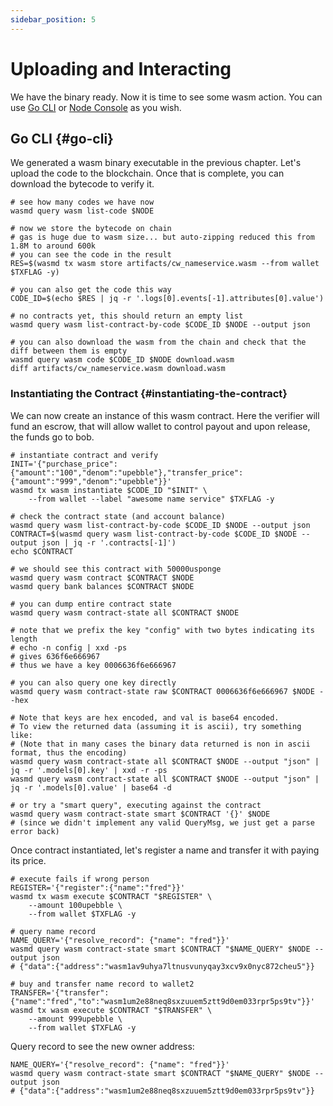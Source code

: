 ```yaml
---
sidebar_position: 5
---
```


# Uploading and Interacting

We have the binary ready. Now it is time to see some wasm action. You can use [Go CLI](#go-cli) or
[Node Console](#node-console) as you wish.

## Go CLI {#go-cli}

We generated a wasm binary executable in the previous chapter. Let's upload the code to the blockchain. Once that is complete, you can download the bytecode to verify it.

```shell
# see how many codes we have now
wasmd query wasm list-code $NODE

# now we store the bytecode on chain
# gas is huge due to wasm size... but auto-zipping reduced this from 1.8M to around 600k
# you can see the code in the result
RES=$(wasmd tx wasm store artifacts/cw_nameservice.wasm --from wallet $TXFLAG -y)

# you can also get the code this way
CODE_ID=$(echo $RES | jq -r '.logs[0].events[-1].attributes[0].value')

# no contracts yet, this should return an empty list
wasmd query wasm list-contract-by-code $CODE_ID $NODE --output json

# you can also download the wasm from the chain and check that the diff between them is empty
wasmd query wasm code $CODE_ID $NODE download.wasm
diff artifacts/cw_nameservice.wasm download.wasm
```

### Instantiating the Contract {#instantiating-the-contract}

We can now create an instance of this wasm contract. Here the verifier will fund an escrow, that will allow wallet to
control payout and upon release, the funds go to bob.

```shell
# instantiate contract and verify
INIT='{"purchase_price":{"amount":"100","denom":"upebble"},"transfer_price":{"amount":"999","denom":"upebble"}}'
wasmd tx wasm instantiate $CODE_ID "$INIT" \
    --from wallet --label "awesome name service" $TXFLAG -y

# check the contract state (and account balance)
wasmd query wasm list-contract-by-code $CODE_ID $NODE --output json
CONTRACT=$(wasmd query wasm list-contract-by-code $CODE_ID $NODE --output json | jq -r '.contracts[-1]')
echo $CONTRACT

# we should see this contract with 50000usponge
wasmd query wasm contract $CONTRACT $NODE
wasmd query bank balances $CONTRACT $NODE

# you can dump entire contract state
wasmd query wasm contract-state all $CONTRACT $NODE

# note that we prefix the key "config" with two bytes indicating its length
# echo -n config | xxd -ps
# gives 636f6e666967
# thus we have a key 0006636f6e666967

# you can also query one key directly
wasmd query wasm contract-state raw $CONTRACT 0006636f6e666967 $NODE --hex

# Note that keys are hex encoded, and val is base64 encoded.
# To view the returned data (assuming it is ascii), try something like:
# (Note that in many cases the binary data returned is non in ascii format, thus the encoding)
wasmd query wasm contract-state all $CONTRACT $NODE --output "json" | jq -r '.models[0].key' | xxd -r -ps
wasmd query wasm contract-state all $CONTRACT $NODE --output "json" | jq -r '.models[0].value' | base64 -d

# or try a "smart query", executing against the contract
wasmd query wasm contract-state smart $CONTRACT '{}' $NODE
# (since we didn't implement any valid QueryMsg, we just get a parse error back)
```

Once contract instantiated, let's register a name and transfer it with paying its price.

```shell
# execute fails if wrong person
REGISTER='{"register":{"name":"fred"}}'
wasmd tx wasm execute $CONTRACT "$REGISTER" \
    --amount 100upebble \
    --from wallet $TXFLAG -y

# query name record
NAME_QUERY='{"resolve_record": {"name": "fred"}}'
wasmd query wasm contract-state smart $CONTRACT "$NAME_QUERY" $NODE --output json
# {"data":{"address":"wasm1av9uhya7ltnusvunyqay3xcv9x0nyc872cheu5"}}

# buy and transfer name record to wallet2
TRANSFER='{"transfer":{"name":"fred","to":"wasm1um2e88neq8sxzuuem5ztt9d0em033rpr5ps9tv"}}'
wasmd tx wasm execute $CONTRACT "$TRANSFER" \
    --amount 999upebble \
    --from wallet $TXFLAG -y
```

Query record to see the new owner address:
```shell
NAME_QUERY='{"resolve_record": {"name": "fred"}}'
wasmd query wasm contract-state smart $CONTRACT "$NAME_QUERY" $NODE --output json
# {"data":{"address":"wasm1um2e88neq8sxzuuem5ztt9d0em033rpr5ps9tv"}}
```
